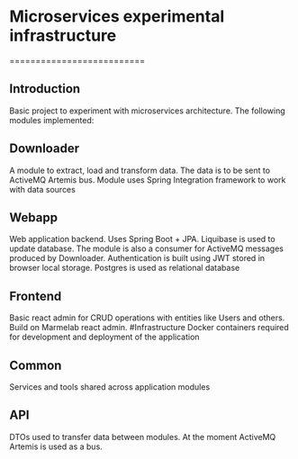 # Microservices experimental infrastructure
==========================
## Introduction
Basic project to experiment with microservices architecture. 
The following modules implemented:

## Downloader
A module to extract, load and transform data. The data is to be sent to ActiveMQ Artemis bus.
Module uses Spring Integration framework to work with data sources
## Webapp
Web application backend. Uses Spring Boot + JPA. Liquibase is used to update database. 
The module is also a consumer for ActiveMQ messages produced by Downloader.
Authentication is built using JWT stored in browser local storage.
Postgres is used as relational database 
## Frontend
Basic react admin for CRUD operations with entities like Users and others. 
Build on Marmelab react admin.
#Infrastructure
Docker containers required for development and deployment of the application
## Common
Services and tools shared across application modules
## API
DTOs used to transfer data between modules. At the moment ActiveMQ Artemis is used as a bus. 
